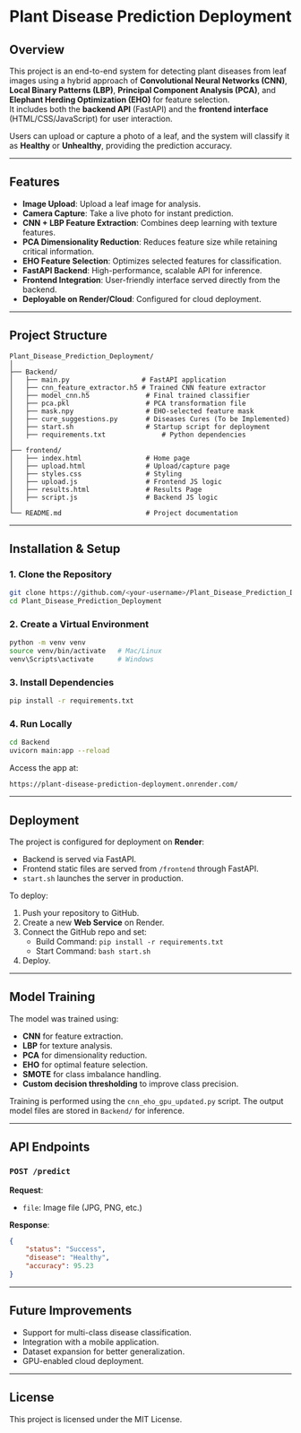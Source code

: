 # Plant Disease Prediction Deployment

## Overview
This project is an end-to-end system for detecting plant diseases from leaf images using a hybrid approach of **Convolutional Neural Networks (CNN)**, **Local Binary Patterns (LBP)**, **Principal Component Analysis (PCA)**, and **Elephant Herding Optimization (EHO)** for feature selection.  
It includes both the **backend API** (FastAPI) and the **frontend interface** (HTML/CSS/JavaScript) for user interaction.

Users can upload or capture a photo of a leaf, and the system will classify it as **Healthy** or **Unhealthy**, providing the prediction accuracy.

---

## Features
- **Image Upload**: Upload a leaf image for analysis.
- **Camera Capture**: Take a live photo for instant prediction.
- **CNN + LBP Feature Extraction**: Combines deep learning with texture features.
- **PCA Dimensionality Reduction**: Reduces feature size while retaining critical information.
- **EHO Feature Selection**: Optimizes selected features for classification.
- **FastAPI Backend**: High-performance, scalable API for inference.
- **Frontend Integration**: User-friendly interface served directly from the backend.
- **Deployable on Render/Cloud**: Configured for cloud deployment.

---

## Project Structure
```
Plant_Disease_Prediction_Deployment/
│
├── Backend/
│   ├── main.py                  # FastAPI application
│   ├── cnn_feature_extractor.h5 # Trained CNN feature extractor
│   ├── model_cnn.h5              # Final trained classifier
│   ├── pca.pkl                   # PCA transformation file
│   ├── mask.npy                  # EHO-selected feature mask
│   ├── cure_suggestions.py       # Diseases Cures (To be Implemented) 
│   ├── start.sh                  # Startup script for deployment
│   ├── requirements.txt              # Python dependencies
│
├── frontend/
│   ├── index.html                # Home page
│   ├── upload.html               # Upload/capture page
│   ├── styles.css                # Styling
│   ├── upload.js                 # Frontend JS logic
│   ├── results.html              # Results Page
│   ├── script.js                 # Backend JS logic
│
└── README.md                     # Project documentation
```

---

## Installation & Setup

### 1. Clone the Repository
```bash
git clone https://github.com/<your-username>/Plant_Disease_Prediction_Deployment.git
cd Plant_Disease_Prediction_Deployment
```

### 2. Create a Virtual Environment
```bash
python -m venv venv
source venv/bin/activate   # Mac/Linux
venv\Scripts\activate      # Windows
```

### 3. Install Dependencies
```bash
pip install -r requirements.txt
```

### 4. Run Locally
```bash
cd Backend
uvicorn main:app --reload
```
Access the app at:
```
https://plant-disease-prediction-deployment.onrender.com/
```

---

## Deployment
The project is configured for deployment on **Render**:
- Backend is served via FastAPI.
- Frontend static files are served from `/frontend` through FastAPI.
- `start.sh` launches the server in production.

To deploy:
1. Push your repository to GitHub.
2. Create a new **Web Service** on Render.
3. Connect the GitHub repo and set:
   - Build Command: `pip install -r requirements.txt`
   - Start Command: `bash start.sh`
4. Deploy.

---

## Model Training
The model was trained using:
- **CNN** for feature extraction.
- **LBP** for texture analysis.
- **PCA** for dimensionality reduction.
- **EHO** for optimal feature selection.
- **SMOTE** for class imbalance handling.
- **Custom decision thresholding** to improve class precision.

Training is performed using the `cnn_eho_gpu_updated.py` script. The output model files are stored in `Backend/` for inference.

---

## API Endpoints
### `POST /predict`
**Request**:
- `file`: Image file (JPG, PNG, etc.)

**Response**:
```json
{
    "status": "Success",
    "disease": "Healthy",
    "accuracy": 95.23
}
```

---

## Future Improvements
- Support for multi-class disease classification.
- Integration with a mobile application.
- Dataset expansion for better generalization.
- GPU-enabled cloud deployment.

---

## License
This project is licensed under the MIT License.
